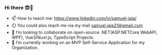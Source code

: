 ### Hi there 😎👋

* 📫 How to reach me: https://www.linkedin.com/in/samuel-jaja/
* ⏲️ You could also reach me via my mail samuel.jaja21@gmail.com 
* 👯 I’m looking to collaborate on open-source .NET(ASP.NETCore WebAPI, WPF), Vue3/Nuxt.js, TypeScript Projects.
* 🔭 I’m currently working on an MVP Self-Service Application for my Organization.

<!--
**SamuelJaja/SamuelJaja** is a ✨ _special_ ✨ repository because its `README.md` (this file) appears on your GitHub profile.

Here are some ideas to get you started:

- 🔭 I’m currently working on ...
- 🌱 I’m currently learning ...
- 👯 I’m looking to collaborate on ...
- 🤔 I’m looking for help with ...
- 💬 Ask me about ...
- 📫 How to reach me: ...
- 😄 Pronouns: ...
- ⚡ Fun fact: ...
-->
